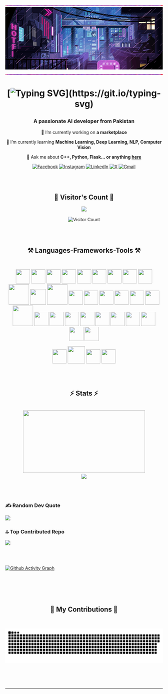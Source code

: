 
<img src="https://raw.githubusercontent.com/faizanzahid-ai/faizanzahid-ai/main/animated-dividing-line-image-0255.gif" width="1500" height="2" alt="Animated Dividing Line" />
<br>

<img src="https://raw.githubusercontent.com/faizanzahid-ai/faizanzahid-ai/main/xK.gif" width="1500" height="200" alt="" />

<img src="https://raw.githubusercontent.com/faizanzahid-ai/faizanzahid-ai/main/animated-dividing-line-image-0255.gif" width="1500" height="2" alt="Animated Dividing Line" />


<h1 align="center">
    

[![Typing SVG](https://readme-typing-svg.demolab.com?font=Righteous&size=35&color=045B62&pause=1000&center=true&vCenter=true&height=70&duration=4000&width=500&lines=Hello+Geeks!+👋;I'm+Ch+Faizan+Zahid;Let's+Grow+Together+🙂;Sophomore;AI+Student+👨‍🎓;+Python+Developer+🐍;+AI+Engineer+🤖;Happy+Coding+💻;I+Know+Nothing;Learning+Never+Stops+!!)](https://git.io/typing-svg)

</h1>



<h3 align="center">A passionate AI developer from Pakistan</h3>

<div align="center">
 
 🔭 I’m currently working on **a marketplace**
 
 🌱 I’m currently learning **Machine Learning, Deep Learning, NLP, Computer Vision**

💬 Ask me about **C++, Python, Flask... or anything [here](https://github.com/faizanzahid-ai)**


 </div>



<div align="center"> 

[![Facebook](https://img.shields.io/badge/Facebook-%231877F2.svg?logo=Facebook&logoColor=white&style=for-the-badge)](https://facebook.com/faizanzahid05) 
[![Instagram](https://img.shields.io/badge/Instagram-%23E4405F.svg?logo=Instagram&logoColor=white&style=for-the-badge)](https://instagram.com/faizanzahid_ai) 
[![LinkedIn](https://img.shields.io/badge/LinkedIn-%230077B5.svg?logo=linkedin&logoColor=white&style=for-the-badge)](https://linkedin.com/in/ch-faizan-zahid-ml) 
[![X](https://img.shields.io/badge/X-black.svg?logo=X&logoColor=white&style=for-the-badge)](https://x.com/ChFaizan788) 
[![Gmail](https://img.shields.io/badge/Gmail-D14836.svg?logo=Gmail&logoColor=white&style=for-the-badge)](mailto:ch.faizan.zahid788@gmail.com)

</div>


<br><br>

<div align="center">
  
<h2>👀 Visitor's Count 👀</h2>

![](https://komarev.com/ghpvc/?username=faizanzahid-ai&color=ff69b4)


![Visitor Count](https://profile-counter.glitch.me/{faizanzahid-ai}/count.svg) 

  
</div>

<br><br>



<h2 align="center">⚒️ Languages-Frameworks-Tools ⚒️</h2>
<br/>
<div align="center">


<img height="45px" width="45px" src="https://cdn.simpleicons.org/c++/007EFF" /> <!-- Steel Blue -->
<img height="45px" width="45px" src="https://cdn.simpleicons.org/html5/A020F0" /> <!-- HTML5 Red -->
<img height="45px" width="45px" src="https://cdn.simpleicons.org/css3/FFE600" /> <!-- CSS3 Blue -->
<img height="45px" width="45px" src="https://cdn.simpleicons.org/python/8A2BE2" /> <!-- Python Green -->
<img height="45px" width="45px" src="https://cdn.simpleicons.org/github/FF4500" /> <!-- GitHub Charcoal -->
<img height="45px" width="45px" src="https://cdn.simpleicons.org/gitlab/DC143C" /> <!-- GitLab Orange -->
<img height="45px" width="45px" src="https://cdn.simpleicons.org/git/CCFF00" /> <!-- Git Black -->
<img height="45px" width="45px" src="https://cdn.simpleicons.org/pandas/FF1493" /> <!-- Pandas Dark Green -->
<img height="45px" width="45px" src="https://cdn.simpleicons.org/scipy/FFE600" /> <!-- SciPy Grey -->
<img height="65px" width="65px" src="https://cdn.simpleicons.org/scikitlearn/4169E1" /> <!-- Scikit-learn Blue -->
<img height="50px" width="50px" src="https://cdn.simpleicons.org/flask/FF1493" /> <!-- Flask Black -->
<img height="65px" width="65px" src="https://cdn.simpleicons.org/mysql/8F00FF" /> <!-- MySQL Blue -->
<img height="45px" width="45px" src="https://cdn.simpleicons.org/node.js/00A86B" /> <!-- Node.js Green -->
<img height="45px" width="45px" src="https://cdn.simpleicons.org/anaconda/52A849" /> <!-- Anaconda Green -->
<img height="45px" width="45px" src="https://cdn.simpleicons.org/numpy/2EE59D" /> <!-- NumPy Dark Green -->
<img height="45px" width="45px" src="https://cdn.simpleicons.org/pycharm/32CD32" /> <!-- PyCharm Black -->
<img height="45px" width="45px" src="https://cdn.simpleicons.org/.net/FF0800" /> <!-- .NET Blue -->
<img height="45px" width="45px" src="https://cdn.simpleicons.org/android/32CD32" /> <!-- Android Green -->
<img height="65px" width="65px" src="https://cdn.simpleicons.org/activision/00A9E0" /> <!-- Activision Blue -->
<img height="45px" width="45px" src="https://cdn.simpleicons.org/affinity/00E5FF" /> <!-- Affinity Teal -->
<img height="45px" width="45px" src="https://cdn.simpleicons.org/bootstrap/E75480" /> <!-- Bootstrap Purple -->
<img height="45px" width="45px" src="https://cdn.simpleicons.org/unrealengine/39FF14" /> <!-- Unreal Engine Gray -->
<img height="45px" width="45px" src="https://cdn.simpleicons.org/ubisoft/FE5B00" /> <!-- Ubisoft Orange -->
<img height="45px" width="45px" src="https://cdn.simpleicons.org/blender/F26A1F" /> <!-- Blender Medium Orange -->
<img height="45px" width="45px" src="https://cdn.simpleicons.org/unity/9400D3" /> <!-- Unity Black -->
<img height="45px" width="45px" src="https://cdn.simpleicons.org/godotengine/FF00CC" /> <!-- Godot Pink -->
<img height="45px" width="45px" src="https://cdn.simpleicons.org/gameloft/FF4500" /> <!-- Gameloft Orange -->
<img height="45px" width="45px" src="https://cdn.simpleicons.org/epicgames/FF1E00" /> <!-- Epic Games Gray -->
<img height="45px" width="45px" src="https://cdn.simpleicons.org/eslgaming/DAA520" /> <!-- ESL Gaming Dark -->

<img height="45px" width="45px" src="https://cdn.simpleicons.org/rockstargames/FF0099" /> <!-- Rockstar Games Medium Orange -->
<img height="55px" width="55px" src="https://cdn.simpleicons.org/republicofgamers/0085CF" /> <!-- Republic of Gamers Blue -->
<img height="45px" width="45px" src="https://cdn.simpleicons.org/riotgames/8A2BE2"/> <!-- Riot Games Red -->
<img height="45px" width="45px" src="https://cdn.simpleicons.org/gamedeveloper/CE2029" /> <!-- Game Developer Green -->




<br><br>

</div>

<h2 align="center">⚡ Stats ⚡</h2>
<br>

<div align=center>
  
<img src="https://github-readme-stats.vercel.app/api?username=faizanzahid-ai&theme=radical&hide_border=false&include_all_commits=false&count_private=false" width="390" height="200">

<br/>



<img src="https://github-readme-stats.vercel.app/api/top-langs/?username=faizanzahid-ai&theme=radical&hide_border=false&include_all_commits=false&count_private=false&layout=compact" width="325">

</div>

<br><br>

### ✍️ Random Dev Quote
![](https://quotes-github-readme.vercel.app/api?type=vetical&theme=radical)

### 🔝 Top Contributed Repo
![](https://github-contributor-stats.vercel.app/api?username=faizanzahid-ai&limit=5&theme=dark&combine_all_yearly_contributions=true)

<br><br>

[![Github Activity Graph](https://github-readme-activity-graph.vercel.app/graph?username=faizanzahid-ai&theme=rogue)](https://github.com/faizanzahid-a/github-readme-activity-graph)




<br><br>
<br><br>
<div align="center">
  <h2>🐍 My Contributions 🐍</h2>
  <br>

![](https://raw.githubusercontent.com/CompetitiveLin/Snake-in-Contribution-Grid/output/github-contribution-grid-snake.svg)
  
  <br/><br/><br/>
</div>

<hr/>


<!-- Proudly created with GPRM ( https://gprm.itsvg.in ) -->

